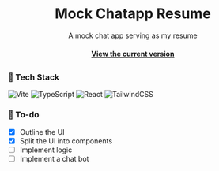 <div align="center">
  <h1>Mock Chatapp Resume</h1>
  
  <p>
    A mock chat app serving as my resume
  </p>

  
<!-- Badges -->

<h4>
    <a href="https://christhefrog.github.io/mock-chatapp-resume/">View the current version</a>
  </h4>
</div>


##
<!-- About the Project
## ⭐ About the Project

<div align="center"> 
  <img src="https://placehold.co/600x400?text=Your+Screenshot+here" alt="screenshot" />
</div> -->

<!-- TechStack -->
### 🚀 Tech Stack

![Vite](https://img.shields.io/badge/vite-%23646CFF.svg?style=for-the-badge&logo=vite&logoColor=white)
![TypeScript](https://img.shields.io/badge/typescript-%23007ACC.svg?style=for-the-badge&logo=typescript&logoColor=white)
![React](https://img.shields.io/badge/react-%2320232a.svg?style=for-the-badge&logo=react&logoColor=%2361DAFB)
![TailwindCSS](https://img.shields.io/badge/tailwindcss-%2338B2AC.svg?style=for-the-badge&logo=tailwind-css&logoColor=white)

<!-- Features -->
### 📝 To-do

- [x] Outline the UI
- [x] Split the UI into components
- [ ] Implement logic
- [ ] Implement a chat bot
